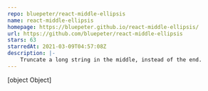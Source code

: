 ```yaml
---
repo: bluepeter/react-middle-ellipsis
name: react-middle-ellipsis
homepage: https://bluepeter.github.io/react-middle-ellipsis/
url: https://github.com/bluepeter/react-middle-ellipsis
stars: 63
starredAt: 2021-03-09T04:57:08Z
description: |-
    Truncate a long string in the middle, instead of the end.
---
```


[object Object]
